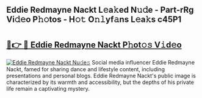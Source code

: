 ## Eddie Redmayne Nackt L𝚎a𝚔ed N𝚞𝚍e - Part-rRg Vi𝚍𝚎o P𝚑𝚘tos - H𝚘𝚝 O𝚗𝚕yf𝚊ns L𝚎a𝚔s c45P1

# <h2><a href="http://kf8ct5f.oniu.top/?m=Eddie+Redmayne+Nackt">🔗👉 🔴 Eddie Redmayne Nackt P𝚑ot𝚘𝚜 V𝚒d𝚎o</a></h2>

[![Eddie Redmayne Nackt Nu𝚍e𝚜](https://i.imgur.com/0qMVB7G.gif)](http://kf8ct5f.oniu.top/?m=Eddie+Redmayne+Nackt)
Social media influencer Eddie Redmayne Nackt, famed for sharing dance and lifestyle content, including presentations and personal blogs. Eddie Redmayne Nackt's public image is characterized by its warmth and accessibility, but the depths of his private life remain a captivating mystery.  
